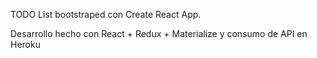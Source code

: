 TODO List bootstraped con Create React App.

Desarrollo hecho con React + Redux + Materialize y consumo de API en Heroku